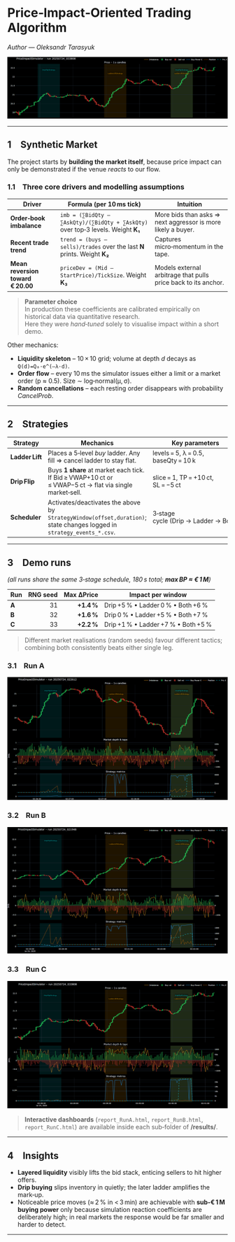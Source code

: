 # Price‑Impact‑Oriented Trading Algorithm
*Author — Oleksandr Tarasyuk*

![Overview dashboard](./results/main.png)

---

## 1 Synthetic Market

The project starts by **building the market itself**, because price impact can only be demonstrated if the venue *reacts* to our flow.

### 1.1 Three core drivers and modelling assumptions

| Driver | Formula (per 10 ms tick) | Intuition |
|--------|-------------------------|-----------|
| **Order‑book imbalance** | `imb = (∑BidQty – ∑AskQty)/(∑BidQty + ∑AskQty)` over top‑3 levels. Weight **K₁** | More bids than asks ⇒ next aggressor is more likely a buyer. |
| **Recent trade trend** | `trend = (buys – sells)/trades` over the last **N** prints. Weight **K₂** | Captures micro‑momentum in the tape. |
| **Mean reversion toward € 20.00** | `priceDev = (Mid – StartPrice)/TickSize`. Weight **K₃** | Models external arbitrage that pulls price back to its anchor. |

> **Parameter choice**  
> In production these coefficients are calibrated empirically on historical data via quantitative research.  
> Here they were *hand‑tuned* solely to visualise impact within a short demo.

Other mechanics:

* **Liquidity skeleton** – 10 × 10 grid; volume at depth *d* decays as `Q(d)=Q₀·e^(–λ·d)`.
* **Order flow** – every 10 ms the simulator issues either a limit or a market order (p ≈ 0.5). Size ∼ log‑normal(μ, σ).
* **Random cancellations** – each resting order disappears with probability *CancelProb*.

---

## 2 Strategies

| Strategy | Mechanics | Key parameters |
|----------|-----------|----------------|
| **Ladder Lift** | Places a 5‑level *buy* ladder. Any fill ⇒ cancel ladder to stay flat. | levels = 5, λ = 0.5, baseQty = 10 k |
| **Drip Flip** | Buys **1 share** at market each tick. If Bid ≥ VWAP+10 ct or ≤ VWAP−5 ct → flat via single market‑sell. | slice = 1, TP = +10 ct, SL = −5 ct |
| **Scheduler** | Activates/deactivates the above by `StrategyWindow(offset,duration)`; state changes logged in `strategy_events_*.csv`. | 3‑stage cycle (Drip → Ladder → Both) |

---

## 3 Demo runs
*(all runs share the same 3‑stage schedule, 180 s total; **max BP ≈ € 1 M**)*

| Run | RNG seed | Max ΔPrice | Impact per window |
|-----|---------:|-----------:|-------------------|
| **A** | 31 | **+1.4 %** | Drip +5 % • Ladder 0 % • Both +6 % |
| **B** | 32 | **+1.6 %** | Drip 0 % • Ladder +5 % • Both +7 % |
| **C** | 33 | **+2.2 %** | Drip +1 % • Ladder +7 % • Both +5 % |

> Different market realisations (random seeds) favour different tactics; combining both consistently beats either single leg.

### 3.1 Run A
![Run A dashboard](./results/RunA/snap-RunA.png)

### 3.2 Run B
![Run B dashboard](./results/RunB/snap-RunB.png)

### 3.3 Run C
![Run C dashboard](./results/RunC/snap-RunC.png)

> **Interactive dashboards** (`report_RunA.html`, `report_RunB.html`, `report_RunC.html`) are available inside each sub‑folder of **/results/**.

---

## 4 Insights

* **Layered liquidity** visibly lifts the bid stack, enticing sellers to hit higher offers.
* **Drip buying** slips inventory in quietly; the later ladder amplifies the mark‑up.
* Noticeable price moves (≈ 2 % in < 3 min) are achievable with **sub‑€ 1 M buying power** only because simulation reaction coefficients are deliberately high; in real markets the response would be far smaller and harder to detect.

---
